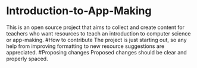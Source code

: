 # Introduction-to-App-Making
This is an open source project that aims to collect and create content for teachers who want resources to teach an introduction to computer science or app-making.
#How to contribute
The project is just starting out, so any help from improving formatting to new resource suggestions are appreciated. 
#Proposing changes
Proposed changes should be clear and properly spaced.
